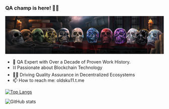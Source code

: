 ### QA champ is here! 🏋️‍♀️
![](https://raw.githubusercontent.com/oldsku11/oldsku11/main/skulls.png)

- 🌱 QA Expert with Over a Decade of Proven Work History.
- ⛓️ Passionate about Blockchain Technology
- 👨‍💻 Driving Quality Assurance in Decentralized Ecosystems
- 📫 How to reach me: oldsku11.t.me 


[![Top Langs](https://github-readme-stats.vercel.app/api/top-langs/?username=oldsku11)](https://github.com/anuraghazra/github-readme-stats)

![GitHub stats](https://github-readme-stats.vercel.app/api?username=oldsku11&show_icons=true)  
